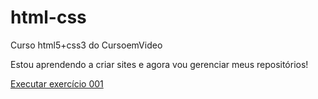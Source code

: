 # html-css
 Curso html5+css3 do CursoemVideo

Estou aprendendo a criar sites e agora vou gerenciar meus repositórios!

<a href="https://matheusr5.github.io/html-css/exercicios/ex001/index.html">Executar exercício 001 </a>